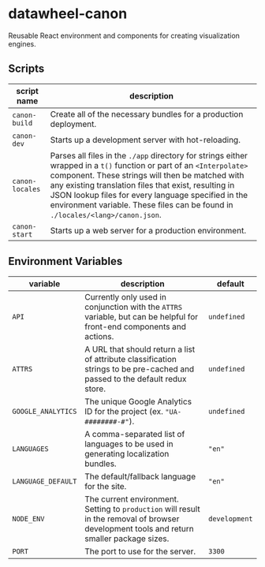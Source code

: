 # datawheel-canon
Reusable React environment and components for creating visualization engines.

## Scripts

|script name|description|
|---|---|
|`canon-build`|Create all of the necessary bundles for a production deployment.|
|`canon-dev`|Starts up a development server with hot-reloading.|
|`canon-locales`|Parses all files in the `./app` directory for strings either wrapped in a `t()` function or part of an `<Interpolate>` component. These strings will then be matched with any existing translation files that exist, resulting in JSON lookup files for every language specified in the environment variable. These files can be found in `./locales/<lang>/canon.json`.|
|`canon-start`|Starts up a web server for a production environment.|

## Environment Variables

|variable|description|default|
|---|---|---|
|`API`|Currently only used in conjunction with the `ATTRS` variable, but can be helpful for front-end components and actions. |`undefined`|
|`ATTRS`|A URL that should return a list of attribute classification strings to be pre-cached and passed to the default redux store.|`undefined`|
|`GOOGLE_ANALYTICS`|The unique Google Analytics ID for the project (ex. `"UA-########-#"`).|`undefined`|
|`LANGUAGES`|A comma-separated list of languages to be used in generating localization bundles.|`"en"`|
|`LANGUAGE_DEFAULT`|The default/fallback language for the site.|`"en"`|
|`NODE_ENV`|The current environment. Setting to `production` will result in the removal of browser development tools and return smaller package sizes.|`development`|
|`PORT`|The port to use for the server.|`3300`|
